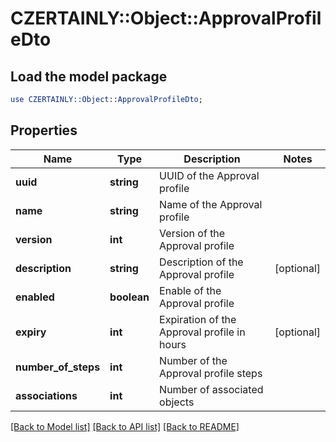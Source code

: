 # CZERTAINLY::Object::ApprovalProfileDto

## Load the model package
```perl
use CZERTAINLY::Object::ApprovalProfileDto;
```

## Properties
Name | Type | Description | Notes
------------ | ------------- | ------------- | -------------
**uuid** | **string** | UUID of the Approval profile | 
**name** | **string** | Name of the Approval profile | 
**version** | **int** | Version of the Approval profile | 
**description** | **string** | Description of the Approval profile | [optional] 
**enabled** | **boolean** | Enable of the Approval profile | 
**expiry** | **int** | Expiration of the Approval profile in hours | [optional] 
**number_of_steps** | **int** | Number of the Approval profile steps | 
**associations** | **int** | Number of associated objects | 

[[Back to Model list]](../README.md#documentation-for-models) [[Back to API list]](../README.md#documentation-for-api-endpoints) [[Back to README]](../README.md)


